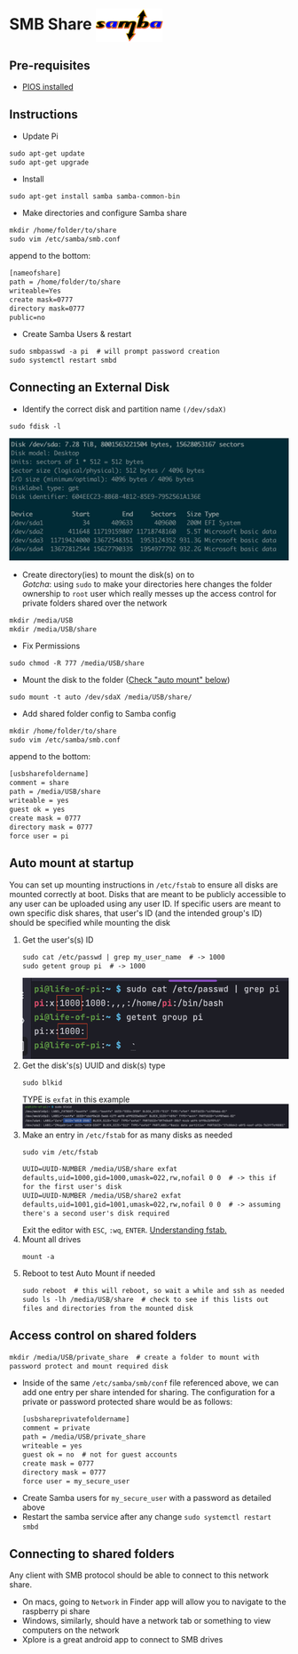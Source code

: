 # SMB Share <img src="../images/Samba.png" style="height: 60px; vertical-align: middle">

## Pre-requisites
* [PIOS installed](../readmes/PIOS.md)
## Instructions
* Update Pi
```shell
sudo apt-get update
sudo apt-get upgrade
```
* Install
```shell
sudo apt-get install samba samba-common-bin
```

* Make directories and configure Samba share
```shell
mkdir /home/folder/to/share
sudo vim /etc/samba/smb.conf
```
append to the bottom:
```text
[nameofshare]
path = /home/folder/to/share
writeable=Yes
create mask=0777
directory mask=0777
public=no
```

* Create Samba Users & restart
```shell
sudo smbpasswd -a pi  # will prompt password creation
sudo systemctl restart smbd
```

## Connecting an External Disk
* Identify the correct disk and partition name `(/dev/sdaX)`
```shell
sudo fdisk -l
```
![img.png](../images/fdisk.png)
* Create directory(ies) to mount the disk(s) on to<br/>
  *Gotcha*: using `sudo` to make your directories here changes the folder ownership to `root` user which really messes
  up the access control for private folders shared over the network
```shell
mkdir /media/USB
mkdir /media/USB/share
```
* Fix Permissions
```shell
sudo chmod -R 777 /media/USB/share
```

* Mount the disk to the folder ([Check "auto mount" below](#auto-mount-at-startup))
```shell
sudo mount -t auto /dev/sdaX /media/USB/share/
```

* Add shared folder config to Samba config
```shell
mkdir /home/folder/to/share
sudo vim /etc/samba/smb.conf
```
append to the bottom:
```text
[usbsharefoldername]
comment = share
path = /media/USB/share
writeable = yes
guest ok = yes
create mask = 0777
directory mask = 0777
force user = pi
```
## Auto mount at startup
You can set up mounting instructions in `/etc/fstab` to ensure all disks are mounted correctly at boot. Disks that are
meant to be publicly accessible to any user can be uploaded using any user ID. If specific users are meant to own specific
disk shares, that user's ID (and the intended group's ID) should be specified while mounting the disk
1. Get the user's(s) ID
   ```shell
   sudo cat /etc/passwd | grep my_user_name  # -> 1000
   sudo getent group pi  # -> 1000
   ```
   ![img.png](../images/UIDGID.png)
2. Get the disk's(s) UUID and disk(s) type
   ```shell
   sudo blkid
   ```
   TYPE is `exfat` in this example
   ![img.png](../images/blkid.png)
3. Make an entry in `/etc/fstab` for as many disks as needed
   ```shell
   sudo vim /etc/fstab
   ```
   ```text
   UUID=UUID-NUMBER /media/USB/share exfat defaults,uid=1000,gid=1000,umask=022,rw,nofail 0 0  # -> this if for the first user's disk
   UUID=UUID-NUMBER /media/USB/share2 exfat defaults,uid=1001,gid=1001,umask=022,rw,nofail 0 0  # -> assuming there's a second user's disk required
   ```
   Exit the editor with `ESC`, `:wq`, `ENTER`. [Understanding fstab.](https://linuxconfig.org/how-fstab-works-introduction-to-the-etc-fstab-file-on-linux)
4. Mount all drives
   ```shell
   mount -a
   ```
5. Reboot to test Auto Mount if needed
   ```shell
   sudo reboot  # this will reboot, so wait a while and ssh as needed
   sudo ls -lh /media/USB/share  # check to see if this lists out files and directories from the mounted disk
   ```

## Access control on shared folders
```shell
mkdir /media/USB/private_share  # create a folder to mount with password protect and mount required disk
```
* Inside of the same `/etc/samba/smb/conf` file referenced above, we can add one entry per share intended for sharing. The
configuration for a private or password protected share would be as follows:
   ```text
   [usbshareprivatefoldername]
   comment = private
   path = /media/USB/private_share
   writeable = yes
   guest ok = no  # not for guest accounts
   create mask = 0777
   directory mask = 0777
   force user = my_secure_user
   ```
* Create Samba users for `my_secure_user` with a password as detailed above
* Restart the samba service after any change `sudo systemctl restart smbd`
## Connecting to shared folders
Any client with SMB protocol should be able to connect to this network share.
* On macs, going to `Network` in Finder app will allow you to navigate to the raspberry pi share
* Windows, similarly, should have a network tab or something to view computers on the network
* Xplore is a great android app to connect to SMB drives